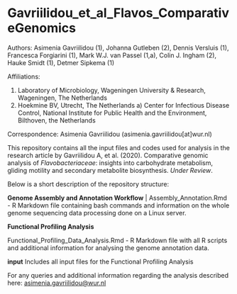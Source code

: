 # Gavriilidou_et_al_Flavos_ComparativeGenomics

Authors: Asimenia Gavriilidou (1), Johanna Gutleben (2), Dennis Versluis (1), Francesca Forgiarini (1), Mark W.J. van Passel (1,a), Colin J. Ingham (2), Hauke Smidt (1), Detmer Sipkema (1)

Affiliations: 
1) Laboratory of Microbiology, Wageningen University & Research, Wageningen, The Netherlands
2) Hoekmine BV, Utrecht, The Netherlands
a) Center for Infectious Disease Control, National Institute for Public Health and the Environment, Bilthoven, the Netherlands

Correspondence: Asimenia Gavriilidou (asimenia.gavriilidou[at]wur.nl)

This repository contains all the input files and codes used for analysis in the research article by Gavriilidou A, et al. (2020). Comparative genomic analysis of *Flavobacteriaceae*: insights into carbohydrate metabolism, gliding motility and secondary metabolite biosynthesis. *Under Review*.  

Below is a short description of the repository structure:

**Genome Assembly and Annotation Workflow**
|
Assembly_Annotation.Rmd - R Markdown file containing bash commands and information on the whole genome sequencing data processing done on a Linux server.

**Functional Profiling Analysis**

Functional_Profiling_Data_Analysis.Rmd - R Markdown file with all R scripts and additional information for analysing the genome annotation data.

**input**
Includes all input files for the Functional Profiling Analysis

For any queries and additional information regarding the analysis described here: asimenia.gavriilidou@wur.nl 


